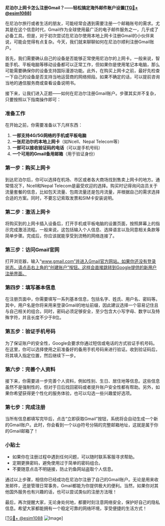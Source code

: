 **尼泊尔上网卡怎么注册Gmail？——轻松搞定海外邮件账户设置[[TG💪+ @esim1088](https://t.me/s/esim1088)]**

在尼泊尔旅行或者生活的朋友，可能经常会遇到需要注册一个邮箱账号的需求。尤其是在这个信息时代，Gmail作为全球使用最广泛的电子邮件服务之一，几乎成了必备工具。但是，对于初次尝试在尼泊尔使用本地上网卡注册Gmail的小伙伴来说，可能会觉得有点复杂。今天，我们就来聊聊如何在尼泊尔顺利注册Gmail账户。

首先，我们需要确认自己的设备是否能够正常使用尼泊尔的上网卡。一般来说，智能手机、平板电脑等移动设备都可以正常工作，但如果你是使用笔记本电脑，那么可能需要确保你的设备支持国际漫游功能。此外，在购买上网卡之前，最好先检查一下自己的设备是否支持当地运营商的网络频段。如果不确定的话，可以提前咨询当地的通信服务商或查看设备说明书。

接下来，让我们进入正题——如何在尼泊尔注册Gmail账户。步骤其实并不复杂，只要按照以下指南操作即可：

### 准备工作

在开始之前，你需要准备以下几样东西：
1. **一部支持4G/5G网络的手机或平板电脑**
2. **一张尼泊尔的本地上网卡**（如Ncell、Nepal Telecom等）
3. **一部可以接收验证码的电话**（可以是手机号码）
4. **一个可用的Gmail备用邮箱**（用于验证身份）

### 第一步：购买上网卡

到达尼泊尔后，你可以选择在机场、市区或者各大商场找到售卖上网卡的地方。通常情况下，Ncell和Nepal Telecom是最受欢迎的选择。购买时记得询问店员关于流量套餐的信息，比如包天流量、包周流量还是包月流量，并根据自己的需求选择合适的方案。同时，不要忘记索取发票和SIM卡安装说明。

### 第二步：激活上网卡

将购买到的上网卡插入设备后，打开手机或平板电脑的设置页面，按照屏幕上的指示完成激活流程。一般来说，这包括输入个人信息、选择语言以及同意相关条款等简单步骤。完成后，你应该就能享受到流畅的网络连接了。

### 第三步：访问Gmail官网

打开浏览器，输入“www.gmail.com”并进入Gmail官方网站。如果你还没有登录状态，请点击右上角的“创建账户”按钮。这样会直接跳转到Google提供的新用户注册界面。

### 第四步：填写基本信息

在注册页面中，你需要填写一系列基本信息，包括名字、姓氏、用户名、密码等。其中，用户名是你将来用来登录Gmail的地址前缀，因此建议选择一个容易记住且与自己相关的组合。同时，密码必须足够安全，至少包含大小写字母、数字以及特殊字符，并且长度不少于8位。

### 第五步：验证手机号码

为了保证账户的安全性，Google会要求你通过短信或电话的方式验证手机号码。在这里，你可以选择使用之前准备好的备用手机号码来进行验证。收到验证码后，将其填入指定位置，然后继续下一步。

### 第六步：完善个人资料

接下来，你需要进一步完善个人资料，例如性别、生日、居住地等信息。这些信息虽然不是强制性的，但对于日后找回密码或者提升账户安全性都有帮助。另外，如果你希望获得更个性化的服务体验，也可以勾选一些兴趣爱好选项。

### 第七步：完成注册

当所有信息都填写完毕后，点击“立即获取Gmail”按钮，系统将会自动生成一个新的Gmail账户。此时，你会看到一个以@符号分隔的完整邮箱地址，这就是属于你的Gmail邮箱了！

### 小贴士

- 如果你在注册过程中遇到任何问题，可以随时联系客服寻求帮助。
- 定期更换密码，避免使用过于简单的密码组合。
- 不要随意点击不明链接，防止钓鱼网站盗取个人信息。

通过以上步骤，相信你已经成功在尼泊尔注册了自己的Gmail账户。无论是用来收发邮件，还是管理日常事务，Gmail都能为你提供极大的便利。当然，如果你对其他国外服务也有兴趣的话，也可以尝试类似的注册方法哦！

最后，再次提醒大家，无论身处何地，都要时刻注意网络安全，保护好自己的隐私信息。希望大家都能拥有一个稳定可靠的网络环境，享受便捷的生活方式！

[[TG💪+ @esim1088](https://t.me/s/esim1088) ![Image](https://i.postimg.cc/4NQfJmqS/Snipaste-2025-05-13-00-14-12.png)]